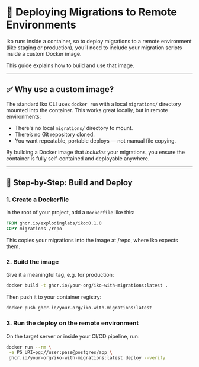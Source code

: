 # 🚀 Deploying Migrations to Remote Environments

Iko runs inside a container, so to deploy migrations to a remote environment
(like staging or production), you’ll need to include your migration scripts
inside a custom Docker image.

This guide explains how to build and use that image.

---

## ✅ Why use a custom image?

The standard Iko CLI uses `docker run` with a local `migrations/` directory mounted into the container. This works great locally, but in remote environments:

- There's no local `migrations/` directory to mount.
- There’s no Git repository cloned.
- You want repeatable, portable deploys — not manual file copying.

By building a Docker image that _includes_ your migrations, you ensure the container is fully self-contained and deployable anywhere.

---

## 🧱 Step-by-Step: Build and Deploy

### 1. Create a Dockerfile

In the root of your project, add a `Dockerfile` like this:

```Dockerfile
FROM ghcr.io/explodinglabs/iko:0.1.0
COPY migrations /repo
```

This copies your migrations into the image at /repo, where Iko expects them.

### 2. Build the image

Give it a meaningful tag, e.g. for production:

```sh
docker build -t ghcr.io/your-org/iko-with-migrations:latest .
```

Then push it to your container registry:

```sh
docker push ghcr.io/your-org/iko-with-migrations:latest
```

### 3. Run the deploy on the remote environment

On the target server or inside your CI/CD pipeline, run:

```sh
docker run --rm \
 -e PG_URI=pg://user:pass@postgres/app \
 ghcr.io/your-org/iko-with-migrations:latest deploy --verify
```
